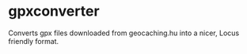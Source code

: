 gpxconverter
============

Converts gpx files downloaded from geocaching.hu into a nicer, Locus friendly format.
